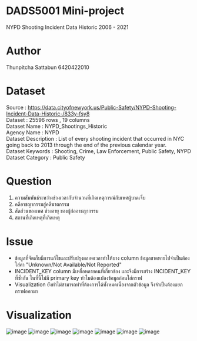 # DADS5001 Mini-project
NYPD Shooting Incident Data Historic 2006 - 2021

# Author
Thunpitcha Sattabun
6420422010

# Dataset
Source : https://data.cityofnewyork.us/Public-Safety/NYPD-Shooting-Incident-Data-Historic-/833y-fsy8 \
Dataset : 25596 rows , 19 columns \
Dataset Name : NYPD_Shootings_Historic \
Agency Name	 : NYPD \
Dataset Description	: List of every shooting incident that occurred in NYC  going back to 2013 through the end of the previous calendar year. \
Dataset Keywords : Shooting, Crime, Law Enforcement, Public Safety, NYPD \
Dataset Category : Public Safety


# Question 
1. ความสัมพันธ์ระหว่างช่วงเวลากับจำนวนที่เกิดเหตุการณ์กับเพศผู้บาดเจ็บ
2. คดีอาชญากรรมสู่คดีฆาตกรรม
3. สัดส่วนของเพศ ช่วงอายุ ของผู้ก่ออาชญากรรม
4. สถานที่เกิดเหตุที่เกิดเหตุ

# Issue
* ข้อมูลที่จัดเก็บมีการแก้ไขและปรับปรุงตลอดเวลาทำให้บาง column ข้อมูลขาดหายไปจำเป็นต้องใส่ค่า "Unknown/Not Available/Not Reported"
* INCIDENT_KEY column มีเหยื่อหลายคนที่เกี่ยวข้อง และจึงมีการสร้าง INCIDENT_KEY ที่ซ้ำกัน ในที่นี้ไม่มี primary key ทำไมต้องแปลงข้อมูลก่อนใส่กราฟ
* Visualization ยังทำไม่สามารถทำที่ต้องการได้ทั้งหมดเนื่องจากตัวข้อมูล จึงจำเป็นต้องแยกกราฟออกมา

# Visualization
![image](https://imgur.com/jvwe8NJ.jpg)
![image](https://imgur.com/SWGG82a.jpg)
![image](https://imgur.com/aDRFlXT.jpg)
![image](https://imgur.com/6gM6Cth.jpg)
![image](https://imgur.com/LwBFtC8.jpg)
![image](https://imgur.com/jglWxMk.jpg)
![image](https://imgur.com/UTcoH0I.jpg)
